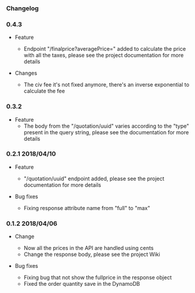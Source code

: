 ### Changelog

### 0.4.3

* Feature
  * Endpoint "/finalprice?averagePrice=<value>" added to calculate the price with all the taxes, please see the project documentation for more details

* Changes
  * The civ fee it's not fixed anymore, there's an inverse exponential to calculate the fee

### 0.3.2

* Feature
  * The body from the "/quotation/uuid" varies according to the "type" present in the query string, please see the documentation for more details

### 0.2.1 2018/04/10

* Feature
  * "/quotation/uuid" endpoint added, please see the project documentation for more details

* Bug fixes
  * Fixing response attribute name from "full" to "max"

### 0.1.2 2018/04/06

* Change
  * Now all the prices in the API are handled using cents
  * Change the response body, please see the project Wiki

* Bug fixes
  * Fixing bug that not show the fullprice in the response object
  * Fixed the order quantity save in the DynamoDB
